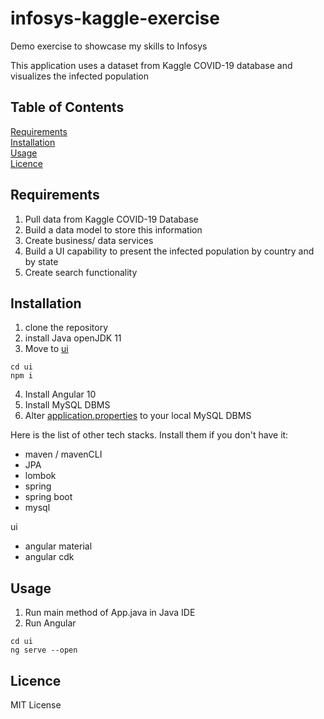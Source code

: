 # infosys-kaggle-exercise

Demo exercise to showcase my skills to Infosys

This application uses a dataset from Kaggle COVID-19 database and visualizes the infected population  

## Table of Contents

[Requirements](#Requirements)  
[Installation](#Installation)  
[Usage](#Usage)  
[Licence](#Licence)  

## Requirements

1. Pull data from Kaggle COVID-19 Database
2. Build a data model to store this information
3. Create business/ data services
4. Build a UI capability to present the infected population by country and by state
5. Create search functionality

## Installation 

1. clone the repository
2. install Java openJDK 11
3. Move to [ui](./ui)

```shell
cd ui
npm i
```

4. Install Angular 10
5. Install MySQL DBMS  
6. Alter [application.properties](./src/main/resources/application.properties) to your local MySQL DBMS

Here is the list of other tech stacks. 
Install them if you don't have it: 
- maven / mavenCLI
- JPA
- lombok
- spring
- spring boot
- mysql

ui
- angular material
- angular cdk

## Usage 

1. Run main method of App.java in Java IDE
2. Run Angular 

```shell
cd ui
ng serve --open
```

## Licence

MIT License


